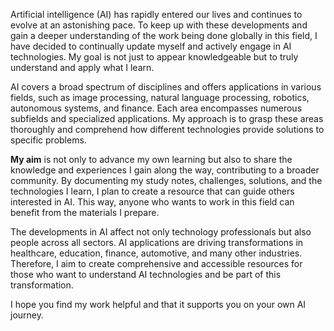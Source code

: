 Artificial intelligence (AI) has rapidly entered our lives and continues to evolve at an astonishing pace. To keep up with these developments and gain a deeper understanding of the work being done globally in this field, I have decided to continually update myself and actively engage in AI technologies. My goal is not just to appear knowledgeable but to truly understand and apply what I learn.

AI covers a broad spectrum of disciplines and offers applications in various fields, such as image processing, natural language processing, robotics, autonomous systems, and finance. Each area encompasses numerous subfields and specialized applications. My approach is to grasp these areas thoroughly and comprehend how different technologies provide solutions to specific problems.

**My aim** is not only to advance my own learning but also to share the knowledge and experiences I gain along the way, contributing to a broader community. By documenting my study notes, challenges, solutions, and the technologies I learn, I plan to create a resource that can guide others interested in AI. This way, anyone who wants to work in this field can benefit from the materials I prepare.

The developments in AI affect not only technology professionals but also people across all sectors. AI applications are driving transformations in healthcare, education, finance, automotive, and many other industries. Therefore, I aim to create comprehensive and accessible resources for those who want to understand AI technologies and be part of this transformation.

I hope you find my work helpful and that it supports you on your own AI journey.
